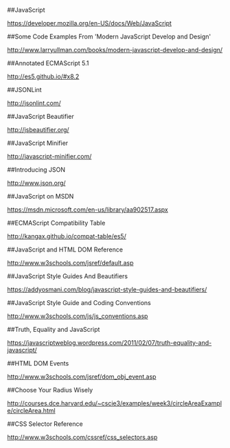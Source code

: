 ##JavaScript

https://developer.mozilla.org/en-US/docs/Web/JavaScript

##Some Code Examples From 'Modern JavaScript Develop and Design'

http://www.larryullman.com/books/modern-javascript-develop-and-design/

##Annotated ECMAScript 5.1

http://es5.github.io/#x8.2

##JSONLint

http://jsonlint.com/

##JavaScript Beautifier

http://jsbeautifier.org/

##JavaScript Minifier

http://javascript-minifier.com/

##Introducing JSON

http://www.json.org/

##JavaScript on MSDN

https://msdn.microsoft.com/en-us/library/aa902517.aspx

##ECMAScript Compatibility Table

http://kangax.github.io/compat-table/es5/

##JavaScript and HTML DOM Reference

http://www.w3schools.com/jsref/default.asp

##JavaScript Style Guides And Beautifiers

https://addyosmani.com/blog/javascript-style-guides-and-beautifiers/

##JavaScript Style Guide and Coding Conventions

http://www.w3schools.com/js/js_conventions.asp

##Truth, Equality and JavaScript

https://javascriptweblog.wordpress.com/2011/02/07/truth-equality-and-javascript/

##HTML DOM Events

http://www.w3schools.com/jsref/dom_obj_event.asp

##Choose Your Radius Wisely

http://courses.dce.harvard.edu/~cscie3/examples/week3/circleAreaExample/circleArea.html

##CSS Selector Reference

http://www.w3schools.com/cssref/css_selectors.asp






